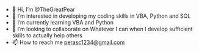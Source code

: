 - 👋 Hi, I’m @TheGreatPear
- 👀 I’m interested in developing my coding skills in VBA, Python and SQL
- 🌱 I’m currently learning VBA and Python
- 💞️ I’m looking to collaborate on Whatever I can when I develop sufficient skills to actually help others
- 📫 How to reach me perasc1234@gmail.com

<!---
TheGreatPear/TheGreatPear is a ✨ special ✨ repository because its `README.md` (this file) appears on your GitHub profile.
You can click the Preview link to take a look at your changes.
--->
